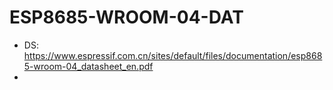 
# ESP8685-WROOM-04-DAT

- DS: https://www.espressif.com.cn/sites/default/files/documentation/esp8685-wroom-04_datasheet_en.pdf
- 